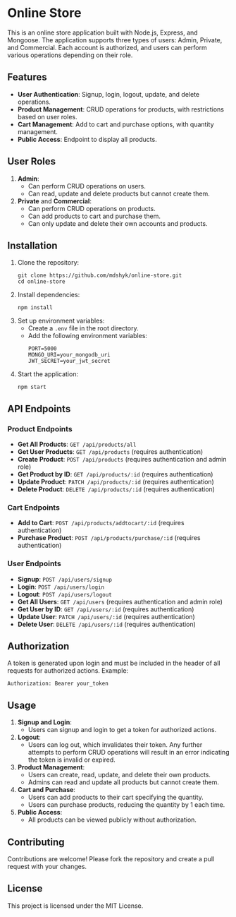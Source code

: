 <!DOCTYPE html>
<html lang="en">
<head>
    
</head>
<body>

<h1>Online Store</h1>

<p>This is an online store application built with Node.js, Express, and Mongoose. The application supports three types of users: Admin, Private, and Commercial. Each account is authorized, and users can perform various operations depending on their role.</p>

<h2>Features</h2>
<ul>
    <li><strong>User Authentication</strong>: Signup, login, logout, update, and delete operations.</li>
    <li><strong>Product Management</strong>: CRUD operations for products, with restrictions based on user roles.</li>
    <li><strong>Cart Management</strong>: Add to cart and purchase options, with quantity management.</li>
    <li><strong>Public Access</strong>: Endpoint to display all products.</li>
</ul>

<h2>User Roles</h2>
<ol>
    <li><strong>Admin</strong>:
        <ul>
            <li>Can perform CRUD operations on users.</li>
            <li>Can read, update and delete products but cannot create them.</li>
        </ul>
    </li>
    <li><strong>Private</strong> and <strong>Commercial</strong>:
        <ul>
            <li>Can perform CRUD operations on products.</li>
            <li>Can add products to cart and purchase them.</li>
            <li>Can only update and delete their own accounts and products.</li>
        </ul>
    </li>
</ol>

<h2>Installation</h2>
<ol>
    <li>Clone the repository:
        <pre><code>git clone https://github.com/mdshyk/online-store.git
cd online-store</code></pre>
    </li>
    <li>Install dependencies:
        <pre><code>npm install</code></pre>
    </li>
    <li>Set up environment variables:
        <ul>
            <li>Create a <code>.env</code> file in the root directory.</li>
            <li>Add the following environment variables:
                <pre><code>PORT=5000
MONGO_URI=your_mongodb_uri
JWT_SECRET=your_jwt_secret</code></pre>
            </li>
        </ul>
    </li>
    <li>Start the application:
        <pre><code>npm start</code></pre>
    </li>
</ol>

<h2>API Endpoints</h2>

<h3>Product Endpoints</h3>
<ul>
    <li><strong>Get All Products</strong>: <code>GET /api/products/all</code></li>
    <li><strong>Get User Products</strong>: <code>GET /api/products</code> (requires authentication)</li>
    <li><strong>Create Product</strong>: <code>POST /api/products</code> (requires authentication and admin role)</li>
    <li><strong>Get Product by ID</strong>: <code>GET /api/products/:id</code> (requires authentication)</li>
    <li><strong>Update Product</strong>: <code>PATCH /api/products/:id</code> (requires authentication)</li>
    <li><strong>Delete Product</strong>: <code>DELETE /api/products/:id</code> (requires authentication)</li>
</ul>

<h3>Cart Endpoints</h3>
<ul>
    <li><strong>Add to Cart</strong>: <code>POST /api/products/addtocart/:id</code> (requires authentication)</li>
    <li><strong>Purchase Product</strong>: <code>POST /api/products/purchase/:id</code> (requires authentication)</li>
</ul>

<h3>User Endpoints</h3>
<ul>
    <li><strong>Signup</strong>: <code>POST /api/users/signup</code></li>
    <li><strong>Login</strong>: <code>POST /api/users/login</code></li>
    <li><strong>Logout</strong>: <code>POST /api/users/logout</code></li>
    <li><strong>Get All Users</strong>: <code>GET /api/users</code> (requires authentication and admin role)</li>
    <li><strong>Get User by ID</strong>: <code>GET /api/users/:id</code> (requires authentication)</li>
    <li><strong>Update User</strong>: <code>PATCH /api/users/:id</code> (requires authentication)</li>
    <li><strong>Delete User</strong>: <code>DELETE /api/users/:id</code> (requires authentication)</li>
</ul>

<h2>Authorization</h2>
<p>A token is generated upon login and must be included in the header of all requests for authorized actions. Example:</p>
<pre><code>Authorization: Bearer your_token</code></pre>

<h2>Usage</h2>
<ol>
    <li><strong>Signup and Login</strong>:
        <ul>
            <li>Users can signup and login to get a token for authorized actions.</li>
        </ul>
    </li>
    <li><strong>Logout</strong>:
        <ul>
            <li>Users can log out, which invalidates their token. Any further attempts to perform CRUD operations will result in an error indicating the token is invalid or expired.</li>
        </ul>
    </li>
    <li><strong>Product Management</strong>:
        <ul>
            <li>Users can create, read, update, and delete their own products.</li>
            <li>Admins can read and update all products but cannot create them.</li>
        </ul>
    </li>
    <li><strong>Cart and Purchase</strong>:
        <ul>
            <li>Users can add products to their cart specifying the quantity.</li>
            <li>Users can purchase products, reducing the quantity by 1 each time.</li>
        </ul>
    </li>
    <li><strong>Public Access</strong>:
        <ul>
            <li>All products can be viewed publicly without authorization.</li>
        </ul>
    </li>
</ol>

<h2>Contributing</h2>
<p>Contributions are welcome! Please fork the repository and create a pull request with your changes.</p>

<h2>License</h2>
<p>This project is licensed under the MIT License.</p>

</body>
</html>
